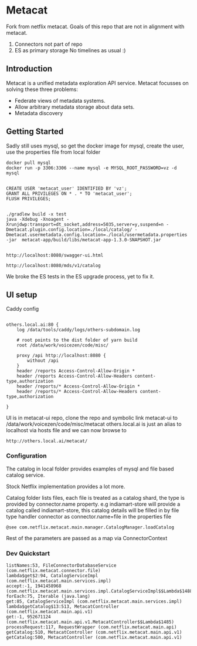 # Metacat

Fork from netflix metacat. 
Goals of this repo that are not in alignment with metacat.
1. Connectors not part of repo
1. ES as primary storage
No timelines as usual :)

## Introduction

Metacat is a unified metadata exploration API service. 
Metacat focusses on solving these three problems:

* Federate views of metadata systems.
* Allow arbitrary metadata storage about data sets.
* Metadata discovery

## Getting Started

Sadly still uses mysql, so get the docker image for mysql, create the user, use the properties file from local folder
```
docker pull mysql
docker run -p 3306:3306 --name mysql -e MYSQL_ROOT_PASSWORD=vz -d mysql


CREATE USER 'metacat_user' IDENTIFIED BY 'vz';
GRANT ALL PRIVILEGES ON * . * TO 'metacat_user';
FLUSH PRIVILEGES;


./gradlew build -x test
java -Xdebug -Xnoagent -Xrunjdwp:transport=dt_socket,address=5035,server=y,suspend=n -Dmetacat.plugin.config.location=./local/catalog/ -Dmetacat.usermetadata.config.location=./local/usermetadata.properties -jar  metacat-app/build/libs/metacat-app-1.3.0-SNAPSHOT.jar


http://localhost:8080/swagger-ui.html

http://localhost:8080/mds/v1/catalog
```

We broke the ES tests in the ES upgrade process, yet to fix it.


## UI setup
Caddy config
```

others.local.ai:80 {
    log /data/tools/caddy/logs/others-subdomain.log

    # root points to the dist folder of yarn build
    root /data/work/voicezen/code/misc/

    proxy /api http://localhost:8080 {
        without /api
    }
    header /reports Access-Control-Allow-Origin *
    header /reports Access-Control-Allow-Headers content-type,authorization
    header /reports/* Access-Control-Allow-Origin *
    header /reports/* Access-Control-Allow-Headers content-type,authorization

}
```
UI is in metacat-ui repo, clone the repo and symbolic link metacat-ui to /data/work/voicezen/code/misc/metacat
others.local.ai is just an alias to localhost via hosts file
and we can now browse to 
```
http://others.local.ai/metacat/
```

### Configuration  
The catalog in local folder provides examples of mysql and file based catalog service.

Stock Netflix implementation provides a lot more.

Catalog folder lists files, each file is treated as a catalog shard, the type is provided by connector.name property.
e.g indiamart-store will provide a catalog called indiamart-store, 
this catalog details will be filled in by file type handler connector as 
connector.name=file in the properties file
```
@see com.netflix.metacat.main.manager.CatalogManager.loadCatalog
```
Rest of the parameters are passed as a map via ConnectorContext


### Dev Quickstart
```
listNames:53, FileConnectorDatabaseService (com.netflix.metacat.connector.file)
lambda$get$2:94, CatalogServiceImpl (com.netflix.metacat.main.services.impl)
accept:-1, 1941458968 (com.netflix.metacat.main.services.impl.CatalogServiceImpl$$Lambda$1488)
forEach:75, Iterable (java.lang)
get:85, CatalogServiceImpl (com.netflix.metacat.main.services.impl)
lambda$getCatalog$13:513, MetacatController (com.netflix.metacat.main.api.v1)
get:-1, 952671124 (com.netflix.metacat.main.api.v1.MetacatController$$Lambda$1485)
processRequest:117, RequestWrapper (com.netflix.metacat.main.api)
getCatalog:510, MetacatController (com.netflix.metacat.main.api.v1)
getCatalog:500, MetacatController (com.netflix.metacat.main.api.v1)

```
